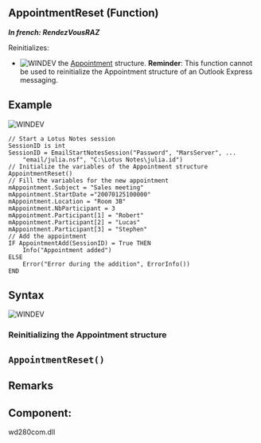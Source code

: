 
## AppointmentReset (Function)

***In french: RendezVousRAZ***



<a name="XUse"></a>
<a name="Use"></a>
<a name="description"></a>
Reinitializes: 

- ![WINDEV](https://doc.pcsoft.fr/ext/images/us/WD.png) the [Appointment](../WDLang3/1000011010.md) structure.
	**Reminder**: This function cannot be used to reinitialize the Appointment structure of an Outlook Express messaging.





<a name="Example1"></a>
<a name="sample_code"></a>

## Example

![WINDEV](https://doc.pcsoft.fr/ext/images/us/WD.png) 
```wl
// Start a Lotus Notes session
SessionID is int
SessionID = EmailStartNotesSession("Password", "MarsServer", ...
	"email/julia.nsf", "C:\Lotus Notes\julia.id")
// Initialize the variables of the Appointment structure
AppointmentReset()
// Fill the variables for the new appointment
mAppointment.Subject = "Sales meeting"
mAppointment.StartDate ="20070125100000"
mAppointment.Location = "Room 3B"
mAppointment.NbParticipant = 3
mAppointment.Participant[1] = "Robert"
mAppointment.Participant[2] = "Lucas"
mAppointment.Participant[3] = "Stephen"
// Add the appointment
IF AppointmentAdd(SessionID) = True THEN
	Info("Appointment added")
ELSE
	Error("Error during the addition", ErrorInfo())
END
```


<a name="Example2"></a>



<a name="XSYNTAX"></a>
<a name="SYNTAX1"></a>

## Syntax
![WINDEV](https://doc.pcsoft.fr/ext/images/us/WD.png) 
### Reinitializing the Appointment structure

`AppointmentReset()`
---


<a name="SYNTAX2"></a>

<a name="NOTE0"></a>
<a name="NOTE0_1"></a>



## Remarks






<a name="XComponent"></a>

## Component:
wd280com.dll
